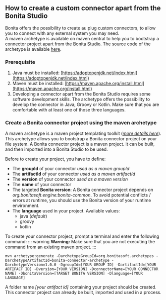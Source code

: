 ## How to create a custom connector apart from the Bonita Studio

Bonita offers the possibility to create au plug custom connectors, to allow you to connect with any external system you may need.  
A maven archetype is available on maven central to help you to bootstrap a connector project apart from the Bonita Studio. The source code of the archetype is available [here](https://github.com/bonitasoft/bonita-connector-archetype).

### Prerequisite

 1. Java must be installed: [https://adoptopenjdk.net/index.html](https://adoptopenjdk.net/index.html)
 2.  Maven must be installed: [https://maven.apache.org/install.html](https://maven.apache.org/install.html)
 3. Developing a connector apart from the Bonita Studio requires some software development skills. The  archetype offers the possibility to develop the connector in Java, Groovy or Kotlin. Make sure that you are comfortable with at least one of those three languages. 

### Create a Bonita connector project using the maven archetype

A maven archetype is a maven project templating toolkit (_[more details here](https://maven.apache.org/archetype/index.html)_). This archetype allows you to bootstrap a Bonita connector project on your file system. A Bonita connector project is a maven project. It can be built, and then imported into a Bonita Studio to be used.  

Before to create your project, you have to define: 

 - The **groupId** of your connector
     _used as a maven groupId_
 - The **artifactId** of your connector
    _used as a maven artifactId_
 - The **version** of your connector
    _used as a maven version_
 - The **name** of your connector
 - The targeted **Bonita version**: 
    A Bonita connector project depends on _org.bonitasoft.engine:bonita-common_. To avoid potential conflicts / errors at runtime, you should use the Bonita version of your runtime environment.
 - The **language** used in your project. Available values: 
     - java (_default_)
     - groovy
     - kotlin


To create your connector project, prompt a terminal and enter the following command: 
::: warning
**Warning:** Make sure that you are not executing the command from an existing maven project.
:::
```
mvn archetype:generate -DarchetypeGroupId=org.bonitasoft.archetypes -DarchetypeArtifactId=bonita-connector-archetype -DarchetypeVersion=1.0.0 -DgroupId=[YOUR GROUP ID] -DartifactId=[YOUR ARTIFACT ID] -Dversion=[YOUR VERSION] -DconnectorName=[YOUR CONNECTOR NAME] -DbonitaVersion=[TARGET BONITA VERSION] -Dlanguage=[YOUR LANGUAGE]
```
A folder name _[your artifact id]_ containing your project should be created. This connector project can already be built, imported and used in a process.